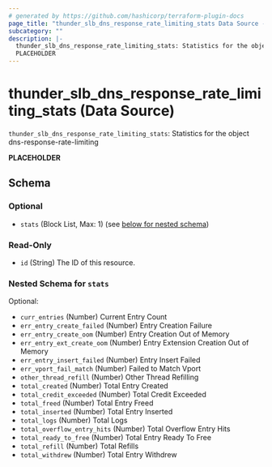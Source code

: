 ```yaml
---
# generated by https://github.com/hashicorp/terraform-plugin-docs
page_title: "thunder_slb_dns_response_rate_limiting_stats Data Source - terraform-provider-thunder"
subcategory: ""
description: |-
  thunder_slb_dns_response_rate_limiting_stats: Statistics for the object dns-response-rate-limiting
  PLACEHOLDER
---
```


# thunder_slb_dns_response_rate_limiting_stats (Data Source)

`thunder_slb_dns_response_rate_limiting_stats`: Statistics for the object dns-response-rate-limiting

__PLACEHOLDER__



<!-- schema generated by tfplugindocs -->
## Schema

### Optional

- `stats` (Block List, Max: 1) (see [below for nested schema](#nestedblock--stats))

### Read-Only

- `id` (String) The ID of this resource.

<a id="nestedblock--stats"></a>
### Nested Schema for `stats`

Optional:

- `curr_entries` (Number) Current Entry Count
- `err_entry_create_failed` (Number) Entry Creation Failure
- `err_entry_create_oom` (Number) Entry Creation Out of Memory
- `err_entry_ext_create_oom` (Number) Entry Extension Creation Out of Memory
- `err_entry_insert_failed` (Number) Entry Insert Failed
- `err_vport_fail_match` (Number) Failed to Match Vport
- `other_thread_refill` (Number) Other Thread Refilling
- `total_created` (Number) Total Entry Created
- `total_credit_exceeded` (Number) Total Credit Exceeded
- `total_freed` (Number) Total Entry Freed
- `total_inserted` (Number) Total Entry Inserted
- `total_logs` (Number) Total Logs
- `total_overflow_entry_hits` (Number) Total Overflow Entry Hits
- `total_ready_to_free` (Number) Total Entry Ready To Free
- `total_refill` (Number) Total Refills
- `total_withdrew` (Number) Total Entry Withdrew


